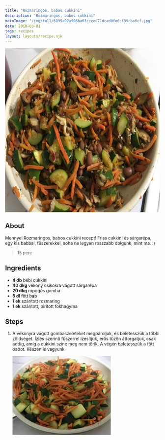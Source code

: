 ```yaml
---
title: "Rozmaringos, babos cukkini"
description: "Rozmaringos, babos cukkini"
mainImage: "/img/full/6895a02a996ba63ccced71dcad0fe0cf39cba6cf.jpg"
date: 2018-03-01
tags: recipes
layout: layouts/recipe.njk
---
```

                            
<p align="center"><a href="https://cookpad.com/hu/receptek/4507092-rozmaringos-babos-cukkini" rel="Recipe source page"><img width="751" height="532" src="/img/full/6895a02a996ba63ccced71dcad0fe0cf39cba6cf.jpg"/></a></p>

## About
Mennyei Rozmaringos, babos cukkini recept! Friss cukkini és sárgarépa, egy kis babbal, füszerekkel, soha ne legyen rosszabb dolgunk, mint ma. :)

> 15 perc 

## Ingredients
* **4 db** bébi cukkini
* **40 dkg** vékony csíkokra vágott sárgarépa
* **20 dkg** ropogós gomba
* **5 dl** főtt bab
* **1 ek** szárított rozmaring
* **1 ek** szárított, pirított fokhagyma

## Steps

1. A vékonyra vágott gombaszeleteket megpároljuk, és beletesszük a többi zöldséget. Ízlés szerinti fűszerrel ízesítjük, erős tűzön átforgatjuk, csak addig, amíg a cukkini színe meg nem törik. A végén beletesszük a főtt babot. Készen is vagyunk.
 
    <p><img width="320" height="256" align="left" src="/img/full/0a5c3c7fab6403088d0efd55493f0921e7347b26.jpg"/></p><div style="clear: both"/>

